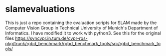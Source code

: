 # slamevaluations

This is just a repo containing the evaluation scripts for SLAM made by the Computer Vision Group in Technical University of Munich's Department of Informatics. I have modified it to work with python3. See this for the original files https://svncvpr.in.tum.de/cvpr-ros-pkg/trunk/rgbd_benchmark/rgbd_benchmark_tools/src/rgbd_benchmark_tools/
